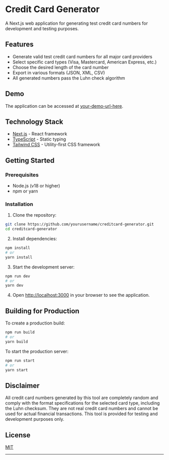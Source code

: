 # Credit Card Generator

A Next.js web application for generating test credit card numbers for development and testing purposes.

## Features

- Generate valid test credit card numbers for all major card providers
- Select specific card types (Visa, Mastercard, American Express, etc.)
- Choose the desired length of the card number
- Export in various formats (JSON, XML, CSV)
- All generated numbers pass the Luhn check algorithm

## Demo

The application can be accessed at [your-demo-url-here](https://www.creditscardgenerator.com/).

## Technology Stack

- [Next.js](https://nextjs.org/) - React framework
- [TypeScript](https://www.typescriptlang.org/) - Static typing
- [Tailwind CSS](https://tailwindcss.com/) - Utility-first CSS framework

## Getting Started

### Prerequisites

- Node.js (v18 or higher)
- npm or yarn

### Installation

1. Clone the repository:

```bash
git clone https://github.com/yourusername/creditcard-generator.git
cd creditcard-generator
```

2. Install dependencies:

```bash
npm install
# or
yarn install
```

3. Start the development server:

```bash
npm run dev
# or
yarn dev
```

4. Open [http://localhost:3000](http://localhost:3000) in your browser to see the application.

## Building for Production

To create a production build:

```bash
npm run build
# or
yarn build
```

To start the production server:

```bash
npm run start
# or
yarn start
```

## Disclaimer

All credit card numbers generated by this tool are completely random and comply with the format specifications for the selected card type, including the Luhn checksum. They are not real credit card numbers and cannot be used for actual financial transactions. This tool is provided for testing and development purposes only.

## License

[MIT](LICENSE)

---
